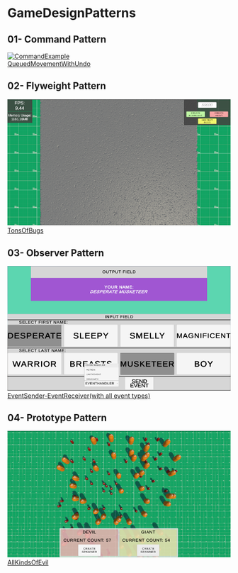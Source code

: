 # GameDesignPatterns

## 01- Command Pattern
[![CommandExample](https://github.com/SoykanKAMAL/GameDesignPatterns/blob/main/GameDesignPatternsUnity/Assets/Patterns/01-Command/RepoResources/runtimeGif.gif)](https://github.com/SoykanKAMAL/GameDesignPatterns/tree/main/GameDesignPatternsUnity/Assets/Patterns/01-Command)
</br>
[QueuedMovementWithUndo](https://github.com/SoykanKAMAL/GameDesignPatterns/tree/main/GameDesignPatternsUnity/Assets/Patterns/01-Command)


## 02- Flyweight Pattern
[![FlyweightExample](https://github.com/SoykanKAMAL/GameDesignPatterns/blob/main/GameDesignPatternsUnity/Assets/Patterns/02-Flyweight/RepoResources/WithFlyweight.png)](https://github.com/SoykanKAMAL/GameDesignPatterns/tree/main/GameDesignPatternsUnity/Assets/Patterns/02-Flyweight)
</br>
[TonsOfBugs](https://github.com/SoykanKAMAL/GameDesignPatterns/tree/main/GameDesignPatternsUnity/Assets/Patterns/02-Flyweight)

## 03- Observer Pattern
[![ObserverExample](https://github.com/SoykanKAMAL/GameDesignPatterns/blob/main/GameDesignPatternsUnity/Assets/Patterns/03-Observer/RepoResources/RuntimeExample.PNG)](https://github.com/SoykanKAMAL/GameDesignPatterns/tree/main/GameDesignPatternsUnity/Assets/Patterns/03-Observer)
</br>
[EventSender-EventReceiver(with all event types)](https://github.com/SoykanKAMAL/GameDesignPatterns/tree/main/GameDesignPatternsUnity/Assets/Patterns/03-Observer)

## 04- Prototype Pattern
[![PrototypeExample](https://github.com/SoykanKAMAL/GameDesignPatterns/blob/main/GameDesignPatternsUnity/Assets/Patterns/04-Prototype/RepoResources/RuntimeExample.PNG)](https://github.com/SoykanKAMAL/GameDesignPatterns/tree/main/GameDesignPatternsUnity/Assets/Patterns/04-Prototype)
</br>
[AllKindsOfEvil](https://github.com/SoykanKAMAL/GameDesignPatterns/tree/main/GameDesignPatternsUnity/Assets/Patterns/04-Prototype)
